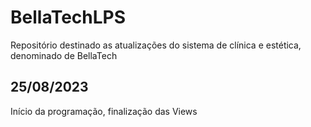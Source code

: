 # BellaTechLPS
Repositório destinado as atualizações do sistema de clínica e estética, denominado de BellaTech
## 25/08/2023 <br>
Início da programação, finalização das Views
